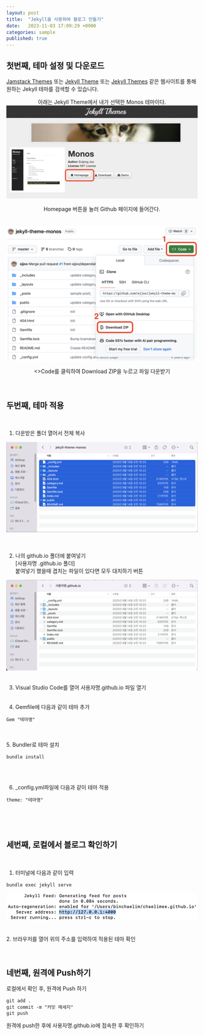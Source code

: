 ```yaml
---
layout: post
title:  "Jekyll을 사용하여 블로그 만들기"
date:   2023-11-03 17:09:29 +0900
categories: sample
published: true
---
```


## 첫번째, 테마 설정 및 다운로드 <br/>
[Jamstack Themes](https://jamstackthemes.dev/ssg/jekyll/) 또는 [Jekyll Theme](http://jekyllthemes.org) 또는 [Jekyll Themes](https://jekyllthemes.io) 같은 웹사이트를 통해 원하는 Jekyll 테마를 검색할 수 있습니다.


<p align= "center"> 아래는 Jekyll Theme에서 내가 선택한 Monos 테마이다. <br/>

<img src="/images/.png">

<p align= "center"> Homepage 버튼을 눌러 Github 페이지에 들어간다. <br/><br/><br/>

<img src="/images/download.png">


<p align= "center"> <>Code를 클릭하여 Download ZIP을 누르고 파일 다운받기<br/><br/><br/>

## 두번째, 테마 적용 

<br>

1. 다운받은 폴더 열어서 전체 복사 

<img src="/images/folder.png">
<br/><br/><br/>

2. 나의 github.io 폴더에 붙여넣기<br/>
[사용자명 .github.io 폴더]<br/>
붙여넣기 했을때 겹치는 파일이 있다면 모두 대치하기 버튼

<img src="/images/paste.png">
<br/><br/>

3. Visual Studio Code를 열어 사용자명.github.io 파일 열기
<br/><br/>

4. Gemfile에 다음과 같이 테마 추가
```
Gem "테마명"
``` 
<br/><br/>
5. Bundler로 테마 설치
```
bundle install
```
<br/><br/>

6. _config.yml파일에 다음과 같이 테마 적용
```
theme: "테마명"
```
<br/><br/><br/>
## 세번째, 로컬에서 블로그 확인하기
<br/>

1. 터미널에 다음과 같이 입력
```
bundle exec jekyll serve
```
<img src="/images/exec.png">
<br/><br/><br/>
2. 브라우저를 열어 위의 주소를 입력하여 적용된 테마 확인
<br/><br/><br/>

## 네번째, 원격에 Push하기
로컬에서 확인 후, 원격에 Push 하기
```
git add .
git commit -m "커밋 메세지"
git push
```
원격에 push한 후에 사용자명.github.io에 접속한 후 확인하기


